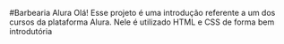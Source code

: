 #Barbearia Alura
Olá! 
Esse projeto é uma introdução referente a um dos cursos da plataforma Alura.
Nele é utilizado HTML e CSS de forma bem introdutória